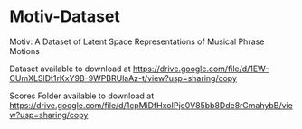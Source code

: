 # Motiv-Dataset
Motiv: A Dataset of Latent Space Representations of Musical Phrase Motions

Dataset available to download at https://drive.google.com/file/d/1EW-CUmXLSlDt1rKxY9B-9WPBRUlaAz-t/view?usp=sharing/copy

Scores Folder available to download at https://drive.google.com/file/d/1cpMiDfHxoIPje0V85bb8Dde8rCmahybB/view?usp=sharing/copy
